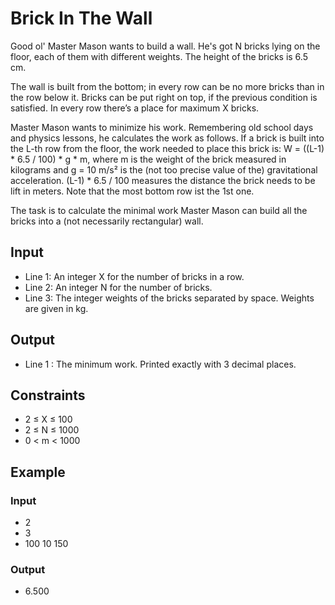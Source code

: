 # Brick In The Wall
Good ol' Master Mason wants to build a wall. He's got N bricks lying on the floor, each of them with different weights. The height of the bricks is 6.5 cm.

The wall is built from the bottom; in every row can be no more bricks than in the row below it. Bricks can be put right on top, if the previous condition is satisfied. In every row there’s a place for maximum X bricks.

Master Mason wants to minimize his work. Remembering old school days and physics lessons, he calculates the work as follows. If a brick is built into the L-th row from the floor, the work needed to place this brick is: W = ((L-1) * 6.5 / 100) * g * m, where m is the weight of the brick measured in kilograms and g = 10 m/s² is the (not too precise value of the) gravitational acceleration. (L-1) * 6.5 / 100 measures the distance the brick needs to be lift in meters. Note that the most bottom row ist the 1st one.

The task is to calculate the minimal work Master Mason can build all the bricks into a (not necessarily rectangular) wall.

## Input
* Line 1: An integer X for the number of bricks in a row.
* Line 2: An integer N for the number of bricks.
* Line 3: The integer weights of the bricks separated by space. Weights are given in kg.

## Output
* Line 1 : The minimum work. Printed exactly with 3 decimal places.

## Constraints
* 2 ≤ X ≤ 100
* 2 ≤ N ≤ 1000
* 0 < m < 1000

## Example
### Input
* 2
* 3
* 100 10 150

### Output
* 6.500